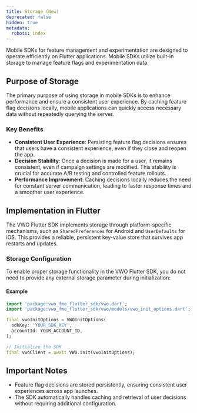 ```yaml
---
title: Storage (New)
deprecated: false
hidden: true
metadata:
  robots: index
---
```

Mobile SDKs for feature management and experimentation are designed to operate efficiently on Flutter applications. Mobile SDKs utilize built-in storage to manage feature flags and experimentation data.

## Purpose of Storage

The primary purpose of using storage in mobile SDKs is to enhance performance and ensure a consistent user experience. By caching feature flag decisions locally, mobile applications can quickly access necessary data without repeatedly querying the server.

### Key Benefits

* **Consistent User Experience**: Persisting feature flag decisions ensures that users have a consistent experience, even if they close and reopen the app.
* **Decision Stability**: Once a decision is made for a user, it remains consistent, even if campaign settings are modified. This stability is crucial for accurate A/B testing and controlled feature rollouts.
* **Performance Improvement**: Caching decisions locally reduces the need for constant server communication, leading to faster response times and a smoother user experience.

## Implementation in Flutter

The VWO Flutter SDK implements storage through platform-specific mechanisms, such as `SharedPreferences` for Android and `UserDefaults` for iOS. This provides a reliable, persistent key-value store that survives app restarts and updates.

### Storage Configuration

To enable proper storage functionality in the VWO Flutter SDK, you do not need to provide any external storage parameter during initialization:

#### Example

```dart
import 'package:vwo_fme_flutter_sdk/vwo.dart';
import 'package:vwo_fme_flutter_sdk/vwo/models/vwo_init_options.dart';

final vwoInitOptions = VWOInitOptions(
  sdkKey: 'YOUR_SDK_KEY',
  accountId: YOUR_ACCOUNT_ID,
);

// Initialize the SDK
final vwoClient = await VWO.init(vwoInitOptions);
```

## Important Notes

* Feature flag decisions are stored persistently, ensuring consistent user experiences across app launches.
* The SDK automatically handles caching and retrieval of user decisions without requiring additional configuration.
